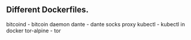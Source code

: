 Different Dockerfiles.
----------------------

bitcoind - bitcoin daemon
dante - dante socks proxy
kubectl - kubectl in docker
tor-alpine - tor
